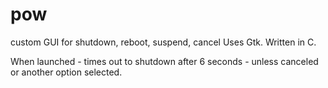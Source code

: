 # pow
custom GUI for shutdown, reboot, suspend, cancel
Uses Gtk. Written in C.

When launched - times out to shutdown after 6 seconds -
unless canceled or another option selected.
